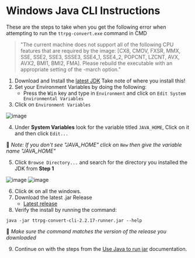# Windows Java CLI Instructions
These are the steps to take when you get the following error when attempting to run the `ttrpg-convert.exe` command in CMD
>"The current machine does not support all of the following CPU features that are required by the image: [CX8, CMOV, FXSR, MMX, SSE, SSE2, SSE3, SSSE3, SSE4_1, SSE4_2, POPCNT, LZCNT, AVX, AVX2, BMI1, BMI2, FMA]. Please rebuild the executable with an appropriate setting of the -march option."

1. Download and Install the [latest JDK](https://www.oracle.com/java/technologies/downloads/#jdk21-windows)
    Take note of where you install this!
2. Set your Environment Variables by doing the following:
    - Press the <kbd>Win</kbd> key and type in `Environment` and click on `Edit System Environmental Variables`
3. Click on `Environment Variables`

![image](https://github.com/DRA6N/Test/assets/9896716/d8e7baf4-f72c-4ce7-bdae-af610f918d17)

4. Under **System Variables** look for the variable titled `JAVA_HOME`, Click on it and then click `Edit...`

🚧 _Note: If you don't see "JAVA_HOME" click on `New` then give the variable name "JAVA_HOME"_

5. Click `Browse Directory...` and search for the directory you installed the JDK from **Step 1**

![image](https://github.com/DRA6N/Test/assets/9896716/fd7510a4-917b-4826-aaa0-5be876432986)
![image](https://github.com/DRA6N/Test/assets/9896716/db26c5d9-5531-4728-88de-7829357d52bc)

6. Click `OK` on all the windows.
7. Download the latest .jar Release
   - [Latest release](https://github.com/ebullient/ttrpg-convert-cli/releases)
8. Verify the install by running the command:
```shell
java -jar ttrpg-convert-cli-2.2.17-runner.jar --help
```
🚧 _Make sure the command matches the version of the release you downloaded_

9. Continue on with the steps from the [Use Java to run jar](https://github.com/ebullient/ttrpg-convert-cli/blob/main/docs/alternateRun.md) documentation.
